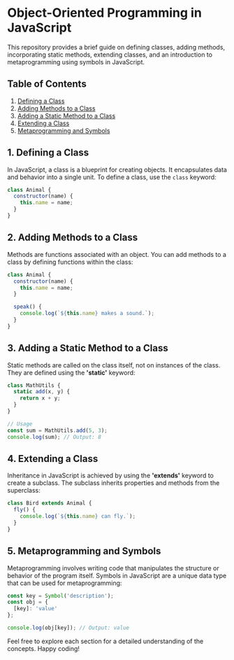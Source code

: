 # Object-Oriented Programming in JavaScript

This repository provides a brief guide on defining classes, adding methods, incorporating static methods, extending classes, and an introduction to metaprogramming using symbols in JavaScript.

## Table of Contents

1. [Defining a Class](#1-defining-a-class)
2. [Adding Methods to a Class](#2-adding-methods-to-a-class)
3. [Adding a Static Method to a Class](#3-adding-a-static-method-to-a-class)
4. [Extending a Class](#4-extending-a-class)
5. [Metaprogramming and Symbols](#5-metaprogramming-and-symbols)

## 1. Defining a Class

In JavaScript, a class is a blueprint for creating objects. It encapsulates data and behavior into a single unit. To define a class, use the `class` keyword:

```javascript
class Animal {
  constructor(name) {
    this.name = name;
  }
}
```

## 2. Adding Methods to a Class
Methods are functions associated with an object. You can add methods to a class by defining functions within the class:
```javascript
class Animal {
  constructor(name) {
    this.name = name;
  }

  speak() {
    console.log(`${this.name} makes a sound.`);
  }
}
```
## 3. Adding a Static Method to a Class
Static methods are called on the class itself, not on instances of the class. They are defined using the **'static'** keyword:
```javascript
class MathUtils {
  static add(x, y) {
    return x + y;
  }
}

// Usage
const sum = MathUtils.add(5, 3);
console.log(sum); // Output: 8
```
## 4. Extending a Class
Inheritance in JavaScript is achieved by using the **'extends'** keyword to create a subclass. The subclass inherits properties and methods from the superclass:
```javascript
class Bird extends Animal {
  fly() {
    console.log(`${this.name} can fly.`);
  }
}
```
## 5. Metaprogramming and Symbols
Metaprogramming involves writing code that manipulates the structure or behavior of the program itself. Symbols in JavaScript are a unique data type that can be used for metaprogramming:
```javascript
const key = Symbol('description');
const obj = {
  [key]: 'value'
};

console.log(obj[key]); // Output: value
```
Feel free to explore each section for a detailed understanding of the concepts. Happy coding!
